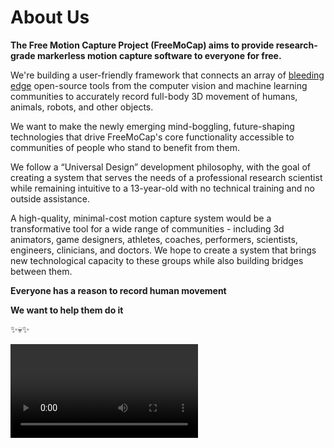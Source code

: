 
# About Us

**The Free Motion Capture Project (FreeMoCap) aims to provide research-grade markerless motion capture software to everyone for free.**


We're building a user-friendly framework that connects an array of [bleeding edge](https://en.wikipedia.org/wiki/Emerging_technologies#In_the_media) open-source tools from the computer vision and machine learning communities to accurately record full-body 3D movement of humans, animals, robots, and other objects.

We want to make the newly emerging mind-boggling, future-shaping technologies that drive FreeMoCap's core functionality accessible to communities of people who stand to benefit from them.

We follow a “Universal Design” development philosophy, with the goal of creating a system that serves the needs of a professional research scientist while remaining intuitive to a 13-year-old with no technical training and no outside assistance.

A high-quality, minimal-cost motion capture system would be a transformative tool for a wide range of communities - including 3d animators, game designers, athletes, coaches, performers, scientists, engineers, clinicians, and doctors. We hope to create a system that brings new technological capacity to these groups while also building bridges between them.

**Everyone has a reason to record human movement**

**We want to help them do it**

✨💀✨

<video src="https://youtu.be/WW_WpMcbzns?si=ivAJ3StoCUmVK-zR" mini-player="true" preview-src="hero-video-image.png"/>



This project is managed by the [FreeMoCap Foundation](https://freemocapfoundation.org)



## Software Overview

FreeMoCap (free motion capture) is a [free open source ](https://www.gnu.org/philosophy/open-source-misses-the-point.en.html) markerless motion capture system designed to provide research-quality motion capture data using free software and generic, minimal-cost webcams. The data it provides can be useful for any project that would benefit from high quality 3d measurments of human movement, including scientific research, 3D animation, sports biomechanics, and more.

## Features and Capabilities

FreeMoCap features a complete GUI-based interface that can create high-quality kinematic data from single cameras, multiple cameras, or imported videos. It also produces data outputs in the form of numpy arrays, CSVs, a Blender output scene, and a preloaded Jupyter notebook that is set up for analyzing the data that was just produced. This is especially useful for classroom settings or immediate opportunities for exploratory data analysis the moment the data is done processing. The software is designed to work with minimal-cost, low-quality USB webcams, as well as asynchronous recording methods such as GoPros. Support for research-grade cameras like FLIR or IP cameras like White Matter is planned.

## Community Involvement and Support

FreeMoCap has a vibrant and growing community of users and developers, including research and clinical scientists, 3D animators, video game designers, and open-source software developers. Most of the community is centered around a [Discord server](https://discord.gg/nxv5dNTfKT).

Here, people can ask questions and receive support from the developers and other members of the community. Feature requests and bug reports should be submitted to the GitHub issues space.


